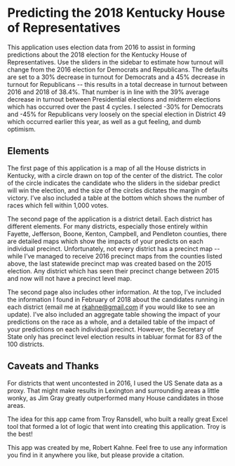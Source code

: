 # Predicting the 2018 Kentucky House of Representatives

This application uses election data from 2016 to assist in forming predictions about the 2018 election for the Kentucky House of Representatives.  Use the sliders in the sidebar to estimate how turnout will change from the 2016 election for Democrats and Republicans.  The defaults are set to a 30% decrease in turnout for Democrats and a 45% decrease in turnout for Republicans -- this results in a total decrease in turnout between 2016 and 2018 of 38.4%.  That number is in line with the 39% average decrease in turnout between Presidential elections and midterm elections which has occurred over the past 4 cycles.  I selected -30% for Democrats and -45% for Republicans very loosely on the special election in District 49 which occurred earlier this year, as well as a gut feeling, and dumb optimism.

## Elements

The first page of this application is a map of all the House districts in Kentucky, with a circle drawn on top of the center of the district.  The color of the circle indicates the candidate who the sliders in the sidebar predict will win the election, and the size of the circles dictates the margin of victory.  I’ve also included a table at the bottom which shows the number of races which fell within 1,000 votes.

The second page of the application is a district detail.  Each district has different elements.  For many districts, especially those entirely within Fayette, Jefferson, Boone, Kenton, Campbell, and Pendleton counties, there are detailed maps which show the impacts of your predicts on each individual precinct.  Unfortunately, not every district has a precinct map -- while I’ve managed to receive 2016 precinct maps from the counties listed above, the last statewide precinct map was created based on the 2015 election.  Any district which has seen their precinct change between 2015 and now will not have a precinct level map.

The second page also includes other information.  At the top, I’ve included the information I found in February of 2018 about the candidates running in each district (email me at rkahne@gmail.com if you would like to see an update).  I’ve also included an aggregate table showing the impact of your predictions on the race as a whole, and a detailed table of the impact of your predictions on each individual precinct.  However, the Secretary of State only has precinct level election results in tabluar format for 83 of the 100 districts.

## Caveats and Thanks

For districts that went uncontested in 2016, I used the US Senate data as a proxy.  That might make results in Lexington and surrounding areas a little wonky, as Jim Gray greatly outperformed many House candidates in those areas.

The idea for this app came from Troy Ransdell, who built a really great Excel tool that formed a lot of logic that went into creating this application.  Troy is the best!

This app was created by me, Robert Kahne.  Feel free to use any information you find in it anywhere you like, but please provide a citation.
    